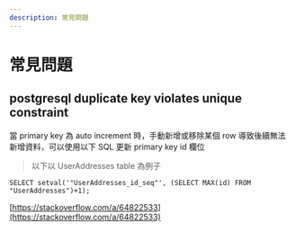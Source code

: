 ```yaml
---
description: 常見問題
---
```


# 常見問題

## postgresql duplicate key violates unique constraint

當 primary key 為 auto increment 時，手動新增或移除某個 row 導致後續無法新增資料，可以使用以下 SQL 更新 primary key id 欄位

> 以下以 UserAddresses table 為例子

```
SELECT setval('"UserAddresses_id_seq"', (SELECT MAX(id) FROM "UserAddresses")+1);
```

[https://stackoverflow.com/a/64822533](https://stackoverflow.com/a/64822533)
